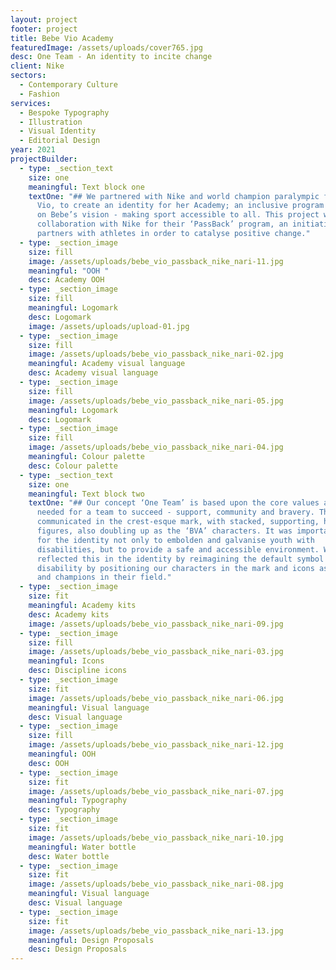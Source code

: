 ```yaml
---
layout: project
footer: project
title: Bebe Vio Academy
featuredImage: /assets/uploads/cover765.jpg
desc: One Team - An identity to incite change
client: Nike
sectors:
  - Contemporary Culture
  - Fashion
services:
  - Bespoke Typography
  - Illustration
  - Visual Identity
  - Editorial Design
year: 2021
projectBuilder:
  - type: _section_text
    size: one
    meaningful: Text block one
    textOne: "## We partnered with Nike and world champion paralympic fencer, Bebe
      Vio, to create an identity for her Academy; an inclusive program focused
      on Bebe’s vision - making sport accessible to all. This project was in
      collaboration with Nike for their ‘PassBack’ program, an initiative that
      partners with athletes in order to catalyse positive change."
  - type: _section_image
    size: fill
    image: /assets/uploads/bebe_vio_passback_nike_nari-11.jpg
    meaningful: "OOH "
    desc: Academy OOH
  - type: _section_image
    size: fill
    meaningful: Logomark
    desc: Logomark
    image: /assets/uploads/upload-01.jpg
  - type: _section_image
    size: fill
    image: /assets/uploads/bebe_vio_passback_nike_nari-02.jpg
    meaningful: Academy visual language
    desc: Academy visual language
  - type: _section_image
    size: fill
    image: /assets/uploads/bebe_vio_passback_nike_nari-05.jpg
    meaningful: Logomark
    desc: Logomark
  - type: _section_image
    size: fill
    image: /assets/uploads/bebe_vio_passback_nike_nari-04.jpg
    meaningful: Colour palette
    desc: Colour palette
  - type: _section_text
    size: one
    meaningful: Text block two
    textOne: "## Our concept ‘One Team’ is based upon the core values and virtues
      needed for a team to succeed - support, community and bravery. This was
      communicated in the crest-esque mark, with stacked, supporting, human-like
      figures, also doubling up as the ‘BVA’ characters. It was important though
      for the identity not only to embolden and galvanise youth with
      disabilities, but to provide a safe and accessible environment. We
      reflected this in the identity by reimagining the default symbol of
      disability by positioning our characters in the mark and icons as heroes
      and champions in their field."
  - type: _section_image
    size: fit
    meaningful: Academy kits
    desc: Academy kits
    image: /assets/uploads/bebe_vio_passback_nike_nari-09.jpg
  - type: _section_image
    size: fill
    image: /assets/uploads/bebe_vio_passback_nike_nari-03.jpg
    meaningful: Icons
    desc: Discipline icons
  - type: _section_image
    size: fit
    image: /assets/uploads/bebe_vio_passback_nike_nari-06.jpg
    meaningful: Visual language
    desc: Visual language
  - type: _section_image
    size: fill
    image: /assets/uploads/bebe_vio_passback_nike_nari-12.jpg
    meaningful: OOH
    desc: OOH
  - type: _section_image
    size: fit
    image: /assets/uploads/bebe_vio_passback_nike_nari-07.jpg
    meaningful: Typography
    desc: Typography
  - type: _section_image
    size: fit
    image: /assets/uploads/bebe_vio_passback_nike_nari-10.jpg
    meaningful: Water bottle
    desc: Water bottle
  - type: _section_image
    size: fit
    image: /assets/uploads/bebe_vio_passback_nike_nari-08.jpg
    meaningful: Visual language
    desc: Visual language
  - type: _section_image
    size: fit
    image: /assets/uploads/bebe_vio_passback_nike_nari-13.jpg
    meaningful: Design Proposals
    desc: Design Proposals
---
```

